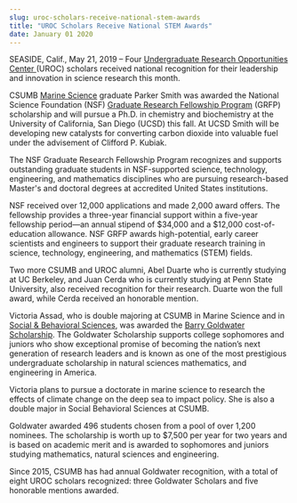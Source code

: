 ```yaml
---
slug: uroc-scholars-receive-national-stem-awards
title: "UROC Scholars Receive National STEM Awards"
date: January 01 2020
---
```


<p>SEASIDE, Calif., May 21, 2019 – Four <a href="https://csumb.edu/uroc">Undergraduate Research Opportunities Center </a>(UROC) scholars received national recognition for their leadership and innovation in science research this month.</p><p>CSUMB <a href="https://csumb.edu/marinescience">Marine Science</a> graduate Parker Smith was awarded the National Science Foundation (NSF) <a href="https://www.nsfgrfp.org/">Graduate Research Fellowship Program</a> (GRFP) scholarship and will pursue a Ph.D. in chemistry and biochemistry at the University of California, San Diego (UCSD) this fall. At UCSD Smith will be developing new catalysts for converting carbon dioxide into valuable fuel under the advisement of Clifford P. Kubiak.</p><p>The NSF Graduate Research Fellowship Program recognizes and supports outstanding graduate students in NSF-supported science, technology, engineering, and mathematics disciplines who are pursuing research-based Master's and doctoral degrees at accredited United States institutions.</p><p>NSF received over 12,000 applications and made 2,000 award offers. The fellowship provides a three-year financial support within a five-year fellowship period—an annual stipend of $34,000 and a $12,000 cost-of-education allowance. NSF GRFP awards high-potential, early career scientists and engineers to support their graduate research training in science, technology, engineering, and mathematics (STEM) fields.</p><p>Two more CSUMB and UROC alumni, Abel Duarte who is currently studying at UC Berkeley, and Juan Cerda who is currently studying at Penn State University, also received recognition for their research. Duarte won the full award, while Cerda received an honorable mention.</p><p>Victoria Assad, who is double majoring at CSUMB in Marine Science and in <a href="https://csumb.edu/sbgs/social-behavioral-sciences-ba">Social &amp; Behavioral Sciences</a>, was awarded the <a href="https://goldwater.scholarsapply.org/">Barry Goldwater Scholarship</a>. The Goldwater Scholarship supports college sophomores and juniors who show exceptional promise of becoming the nation’s next generation of research leaders and is known as one of the most prestigious undergraduate scholarship in natural sciences mathematics, and engineering in America.</p><p>Victoria plans to pursue a doctorate in marine science to research the effects of climate change on the deep sea to impact policy. She is also a double major in Social Behavioral Sciences at CSUMB.</p><p>Goldwater awarded 496 students chosen from a pool of over 1,200 nominees. The scholarship is worth up to $7,500 per year for two years and is based on academic merit and is awarded to sophomores and juniors studying mathematics, natural sciences and engineering.</p><p>Since 2015, CSUMB has had annual Goldwater recognition, with a total of eight UROC scholars recognized: three Goldwater Scholars and five honorable mentions awarded.</p>
